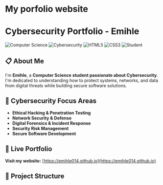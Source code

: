 # My porfolio website
# Cybersecurity Portfolio - Emihle

![Computer Science](https://img.shields.io/badge/Computer-Science-blue)
![Cybersecurity](https://img.shields.io/badge/Passionate-Cybersecurity-orange)
![HTML5](https://img.shields.io/badge/HTML5-E34F26?style=flat&logo=html5&logoColor=white)
![CSS3](https://img.shields.io/badge/CSS3-1572B6?style=flat&logo=css3&logoColor=white)
![Student](https://img.shields.io/badge/Student-230045014-green)

## 📋 About Me

I'm **Emihle**, a **Computer Science student passionate about Cybersecurity**. I'm dedicated to understanding how to protect systems, networks, and data from digital threats while building secure software solutions.

## 🎯 Cybersecurity Focus Areas

- **Ethical Hacking & Penetration Testing**
- **Network Security & Defense**
- **Digital Forensics & Incident Response**
- **Security Risk Management**
- **Secure Software Development**

## 🚀 Live Portfolio

**Visit my website:** [https://emihle014.github.io](https://emihle014.github.io)

## 📁 Project Structure

